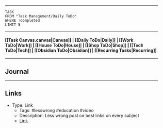 
---
```dataview
TASK
FROM "Task Management/Daily ToDo"
WHERE !completed
LIMIT 5
```
---

#### [[Task Canvas.canvas|Canvas]] | [[Daily ToDo|Daily]] | [[Work ToDo|Work]] |  [[House ToDo|House]] |  [[Shop ToDo|Shop]] | [[Tech ToDo|Tech]] | [[Obsidian ToDo|Obsidian]] | [[Recurring Tasks|Recurring]] 
---
## Journal

---
## Links
- Type: Link
     - Tags: #lesswrong #education #video
     - Description: Less wrong post on best links on every subject 
     - [Link](https://www.lesswrong.com/posts/SXJGSPeQWbACveJhs/the-best-tacit-knowledge-videos-on-every-subject)